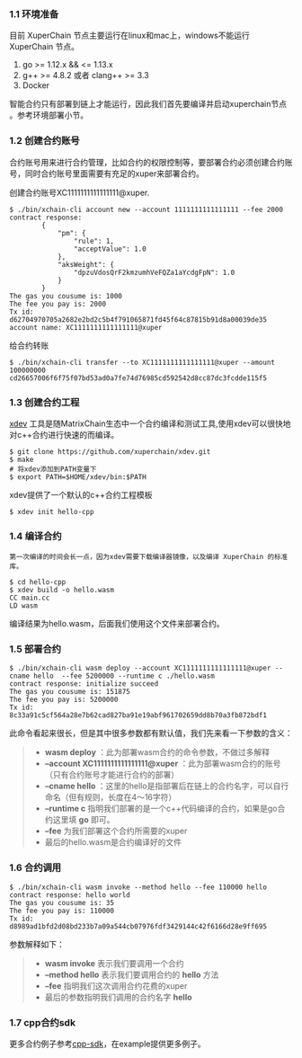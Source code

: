 ### 1.1 环境准备

目前 XuperChain 节点主要运行在linux和mac上，windows不能运行 XuperChain 节点。

1. go >= 1.12.x && <= 1.13.x
2. g++ >= 4.8.2 或者 clang++ >= 3.3
3. Docker

智能合约只有部署到链上才能运行，因此我们首先要编译并启动xuperchain节点 。参考环境部署小节。

### 1.2 创建合约账号

合约账号用来进行合约管理，比如合约的权限控制等，要部署合约必须创建合约账号，同时合约账号里面需要有充足的xuper来部署合约。

创建合约账号XC1111111111111111@xuper.

```
$ ./bin/xchain-cli account new --account 1111111111111111 --fee 2000
contract response:
        {
            "pm": {
                "rule": 1,
                "acceptValue": 1.0
            },
            "aksWeight": {
                "dpzuVdosQrF2kmzumhVeFQZa1aYcdgFpN": 1.0
            }
        }
The gas you cousume is: 1000
The fee you pay is: 2000
Tx id: d62704970705a2682e2bd2c5b4f791065871fd45f64c87815b91d8a00039de35
account name: XC1111111111111111@xuper
```

给合约转账

```
$ ./bin/xchain-cli transfer --to XC1111111111111111@xuper --amount 100000000
cd26657006f6f75f07bd53ad0a7fe74d76985cd592542d8cc87dc3fcdde115f5
```

### 1.3 创建合约工程

[xdev](https://https://github.com/superconsensus/xdev.git) 工具是随MatrixChain生态中一个合约编译和测试工具,使用xdev可以很快地对c++合约进行快速的而编译。

```
$ git clone https://github.com/xuperchain/xdev.git
$ make
# 将xdev添加到PATH变量下
$ export PATH=$HOME/xdev/bin:$PATH
```

xdev提供了一个默认的c++合约工程模板

```
$ xdev init hello-cpp
```

### 1.4 编译合约

```
第一次编译的时间会长一点，因为xdev需要下载编译器镜像，以及编译 XuperChain 的标准库。
```

```
$ cd hello-cpp
$ xdev build -o hello.wasm
CC main.cc
LD wasm
```

编译结果为hello.wasm，后面我们使用这个文件来部署合约。

### 1.5 部署合约

```
$ ./bin/xchain-cli wasm deploy --account XC1111111111111111@xuper --cname hello  --fee 5200000 --runtime c ./hello.wasm
contract response: initialize succeed
The gas you cousume is: 151875
The fee you pay is: 5200000
Tx id: 8c33a91c5cf564a28e7b62cad827ba91e19abf961702659dd8b70a3fb872bdf1
```

此命令看起来很长，但是其中很多参数都有默认值，我们先来看一下参数的含义：

> - **wasm deploy** ：此为部署wasm合约的命令参数，不做过多解释
> - **–account XC1111111111111111@xuper** ：此为部署wasm合约的账号（只有合约账号才能进行合约的部署）
> - **–cname hello** ：这里的hello是指部署后在链上的合约名字，可以自行命名（但有规则，长度在4～16字符）
> - **–runtime c** 指明我们部署的是一个c++代码编译的合约，如果是go合约这里填 **go** 即可。
> - **–fee** 为我们部署这个合约所需要的xuper
> - 最后的hello.wasm是合约编译好的文件

### 1.6 合约调用

```
$ ./bin/xchain-cli wasm invoke --method hello --fee 110000 hello
contract response: hello world
The gas you cousume is: 35
The fee you pay is: 110000
Tx id: d8989ad1bfd2d08bd233b7a09a544cb07976fdf3429144c42f6166d28e9ff695
```

参数解释如下：

> - **wasm invoke** 表示我们要调用一个合约
> - **–method hello** 表示我们要调用合约的 **hello** 方法
> - **–fee** 指明我们这次调用合约花费的xuper
> - 最后的参数指明我们调用的合约名字 **hello**

### 1.7 cpp合约sdk

更多合约例子参考[cpp-sdk](https://https://github.com/superconsensus/contract-sdk-cpp.git)，在example提供更多例子。